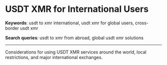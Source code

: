 # USDT XMR for International Users

**Keywords**: usdt to xmr international, usdt xmr for global users, cross-border usdt xmr

**Search queries**: usdt to xmr from abroad, global usdt xmr solutions

---

Considerations for using USDT XMR services around the world, local restrictions, and major international exchanges.